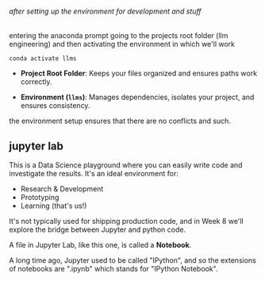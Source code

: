 ###### after setting up the environment for development and stuff
entering the anaconda prompt going to the projects root folder (llm engineering) and then activating the environment in which we'll work

`conda activate llms` 

- **Project Root Folder**: Keeps your files organized and ensures paths work correctly.
    
- **Environment (`llms`)**: Manages dependencies, isolates your project, and ensures consistency.

the environment setup ensures that there are no conflicts and such.

## jupyter lab
This is a Data Science playground where you can easily write code and investigate the results. It's an ideal environment for:

- Research & Development
- Prototyping
- Learning (that's us!)

It's not typically used for shipping production code, and in Week 8 we'll explore the bridge between Jupyter and python code.

A file in Jupyter Lab, like this one, is called a **Notebook**.

A long time ago, Jupyter used to be called "IPython", and so the extensions of notebooks are ".ipynb" which stands for "IPython Notebook".

